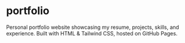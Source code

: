 # portfolio
Personal portfolio website showcasing my resume, projects, skills, and experience. Built with HTML &amp; Tailwind CSS, hosted on GitHub Pages.
